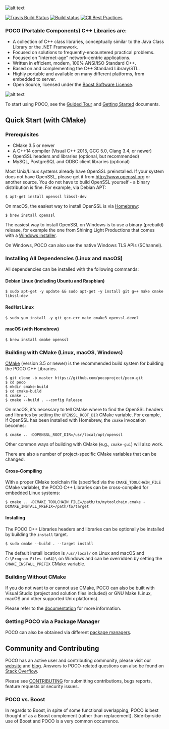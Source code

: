 ![alt text][logo]


[![Travis Build Status](https://travis-ci.org/pocoproject/poco.png?branch=devel)](https://travis-ci.org/pocoproject/poco)
[![Build status](https://ci.appveyor.com/api/projects/status/7iyrx3f233s3akae/branch/master?svg=true)](https://ci.appveyor.com/project/obiltschnig/poco/branch/devel)
[![CII Best Practices](https://bestpractices.coreinfrastructure.org/projects/370/badge)](https://bestpractices.coreinfrastructure.org/projects/370)


### POCO (Portable Components) C++ Libraries are:

- A collection of C++ class libraries, conceptually similar to the Java Class Library or the .NET Framework.
- Focused on solutions to frequently-encountered practical problems.
- Focused on "internet-age" network-centric applications.
- Written in efficient, modern, 100% ANSI/ISO Standard C++.
- Based on and complementing the C++ Standard Library/STL.
- Highly portable and available on many different platforms, from embedded to server.
- Open Source, licensed under the [Boost Software License](https://spdx.org/licenses/BSL-1.0).

![alt text][overview]

To start using POCO, see the [Guided Tour](https://pocoproject.org/docs/00100-GuidedTour.html)
and [Getting Started](https://pocoproject.org/docs/00200-GettingStarted.html) documents.


## Quick Start (with CMake)

### Prerequisites

- CMake 3.5 or newer
- A C++14 compiler (Visual C++ 2015, GCC 5.0, Clang 3.4, or newer)
- OpenSSL headers and libraries (optional, but recommended)
- MySQL, PostgreSQL and ODBC client libraries (optional)

Most Unix/Linux systems already have OpenSSL preinstalled. If your system
does not have OpenSSL, please get it from <http://www.openssl.org> or
another source. You do not have to build OpenSSL yourself - a binary
distribution is fine. For example, via Debian APT:

```
$ apt-get install openssl libssl-dev
```

On macOS, the easiest way to install OpenSSL is via [Homebrew](https://brew.sh):

```
$ brew install openssl
```

The easiest way to install OpenSSL on Windows is to use a binary
(prebuild) release, for example the one from Shining Light
Productions that comes with a
[Windows installer](https://www.slproweb.com/products/Win32OpenSSL.html).

On Windows, POCO can also use the native Windows TLS APIs (SChannel).

### Installing All Dependencies (Linux and macOS)

All dependencies can be installed with the following commands:

#### Debian Linux (including Ubuntu and Raspbian)

```
$ sudo apt-get -y update && sudo apt-get -y install git g++ make cmake libssl-dev
```

#### RedHat Linux

```
$ sudo yum install -y git gcc-c++ make cmake3 openssl-devel
```

#### macOS (with Homebrew)

```
$ brew install cmake openssl
```

### Building with CMake (Linux, macOS, Windows)

[CMake](https://cmake.org) (version 3.5 or newer) is the recommended build system for
building the POCO C++ Libraries.

```
$ git clone -b master https://github.com/pocoproject/poco.git
$ cd poco
$ mkdir cmake-build
$ cd cmake-build
$ cmake ..
$ cmake --build . --config Release
```

On macOS, it's necessary to tell CMake where to find the OpenSSL headers
and libraries by setting the `OPENSSL_ROOT_DIR` CMake variable.
For example, if OpenSSL has been installed with Homebrew,
the `cmake` invocation becomes:

```
$ cmake .. -DOPENSSL_ROOT_DIR=/usr/local/opt/openssl
```

Other common ways of building with CMake (e.g., `cmake-gui`) will also work.

There are also a number of project-specific CMake variables that can be changed.


#### Cross-Compiling

With a proper CMake toolchain file (specified via the `CMAKE_TOOLCHAIN_FILE` CMake variable),
the POCO C++ Libraries can be cross-compiled for embedded Linux systems:

```
$ cmake .. -DCMAKE_TOOLCHAIN_FILE=/path/to/mytoolchain.cmake -DCMAKE_INSTALL_PREFIX=/path/to/target
```


#### Installing

The POCO C++ Libraries headers and libraries can be optionally be installed by building the `install` target.

```
$ sudo cmake --build . --target install
```

The default install location is `/usr/local/` on Linux and macOS and
`C:\Program Files (x64)\` on Windows and can be overridden by setting
the `CMAKE_INSTALL_PREFIX` CMake variable.


### Building Without CMake

If you do not want to or cannot use CMake, POCO can also be built with Visual Studio
(project and solution files included) or GNU Make (Linux, macOS and other supported Unix platforms).

Please refer to the [documentation](https://pocoproject.org/docs) for more information.


### Getting POCO via a Package Manager

POCO can also be obtained via different [package managers](https://pocoproject.org/download.html).


## Community and Contributing

POCO has an active user and contributing community, please visit our [website](https://pocoproject.org) and [blog](https://pocoproject.org/blog).
Answers to POCO-related questions can also be found on [Stack Overflow](https://stackoverflow.com/questions/tagged/poco-libraries).

Please see [CONTRIBUTING](CONTRIBUTING.md) for submitting contributions, bugs reports, feature requests or security issues.

### POCO vs. Boost

In regards to Boost, in spite of some functional overlapping,
POCO is best thought of as a Boost complement (rather than replacement).
Side-by-side use of Boost and POCO is a very common occurrence.

[overview]: doc/images/overview.png "Poco Overview"
[logo]: doc/images/logo.png "Poco Logo"
